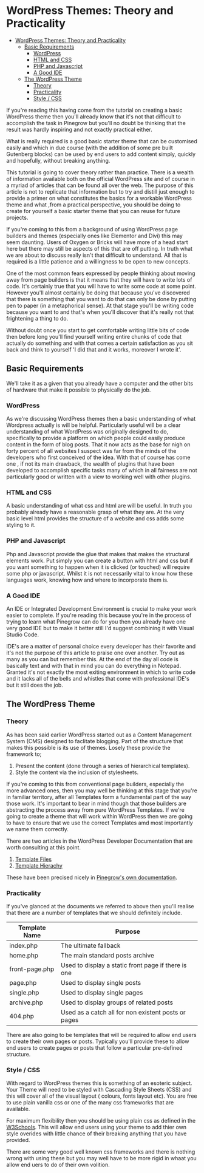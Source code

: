 # WordPress Themes:  Theory and Practicality

- [WordPress Themes:  Theory and Practicality](#wordpress-themes--theory-and-practicality)
  - [Basic Requirements](#basic-requirements)
    - [WordPress](#wordpress)
    - [HTML and CSS](#html-and-css)
    - [PHP and Javascript](#php-and-javascript)
    - [A Good IDE](#a-good-ide)
  - [The WordPress Theme](#the-wordpress-theme)
    - [Theory](#theory)
    - [Practicality](#practicality)
    - [Style / CSS](#style--css)

If you're reading this having come from the tutorial on creating a basic WordPress theme then you'll already know that it's not that difficult to accomplish the task in Pinegrow but you'll no doubt be thinking that the result was hardly inspiring and not exactly practical either.

What is really required is a good basic starter theme that can be customised easily and which in due course (with the addition of some pre built Gutenberg blocks) can be used by end users to add content simply, quickly and hopefully, without breaking anything.

This tutorial is going to cover theory rather than practice.  There is a wealth of information available both on the official WordPress site and of course in a myriad of articles that can be found all over the web.  The purpose of this article is not to replicate that information but to try and distill just enough to provide a primer on what constitutes the basics for a workable WordPress theme and what ,from a practical perspective, you should be doing to create for yourself a basic starter theme that you can reuse for future projects.

If you're coming to this from a background of using WordPress page builders and themes (especially ones like Elementor and Divi) this may seem daunting.  Users of Oxygen or Bricks will have more of a head start here but there may still be aspects of this that are off putting.  In truth what we are about to discuss really isn't that difficult to understand.  All that is required is a little patience and a willingness to be open to new concepts.

One of the most common fears expressed by people thinking about moving away from page builders is that it means that they will have to write lots of code.  It's certainly true that you will have to write some code at some point.  However you'll almost certainly be doing that because you've discovered that there is something that you want to do that can only be done by putting pen to paper (in a metaphorical sense). At that stage you'll be writing code because you want to and that's when you'll discover that it's really not that frightening a thing to do.  

Without doubt once you start to get comfortable writing little bits of code then before long you'll find yourself writing entire chunks of code that actually do something and with that comes a certain satisfaction as you sit back and think to yourself 'I did that and it works, moreover I wrote it'.

## Basic Requirements

We'll take it as a given that you already have a computer and the other bits of hardware that make it possible to physically do the job. 

### WordPress

As we're discussing WordPress themes then a basic understanding of what Wordpress actually is will be helpful. Particularly useful will be a clear understanding of what WordPress was originally designed to do, specifically to provide a platform on which people could easily produce content in the form of blog posts.  That it now acts as the base for nigh on forty percent of all websites I suspect was far from the minds of the developers who first conceived of the idea.  With that of course has come one , if not its main drawback, the wealth of plugins that have been developed to accomplish specific tasks many of which in all fairness are not particularly good or written with a view to working well with other plugins.

### HTML and CSS

A basic understanding of what css and html are will be useful. In truth you probably already have a reasonable grasp of what they are.  At the very basic level html provides the structure of a website and css adds some styling to it.

### PHP and Javascript

Php and Javascript provide the glue that makes that makes the structural elements work.  Put simply you can create a button with html and css but if you want something to happen when it is clicked  (or touched) will require some php or javascript.  Whilst it is not necessarily vital to know how these languages work, knowing how and where to incorporate them is.


### A Good IDE

An IDE or Integrated Development Environment is crucial to make your work easier to complete.  If you're reading this because you're in the process of trying to learn what Pinegrow can do for you then you already have one very good IDE but to make it better still I'd suggest combining it with Visual Studio Code. 

IDE's are a matter of personal choice every developer has their favorite and it's not the purpose of this article to praise one over another.  Try out as many as you can but remember this.  At the end of the day all code is basically text and with that in mind you can do everything in Notepad.  Granted it's not exactly the most exiting environment in which to write code and it lacks all of the bells and whistles that come with professional IDE's but it still does the job.


## The WordPress Theme

### Theory

As has been said earlier WordPress started out as a Content Management System (CMS) designed to faclitate blogging.  Part of the structure that makes this possible is its use of themes.  Losely these provide the framework to;

1.  Present the content (done through a series of hierarchical templates). 
2.  Style the content via the inclusion of stylesheets.   

If you're coming to this from conventional page builders, especially the more advanced ones, then you may well be thinking at this stage that you're in familiar territory, after all Templates form a fundamental part of the way those work.  It's important to bear in mind though that those builders are abstracting the process away from pure WordPress Templates.  If we're going to create a theme that will work within WordPress then we are going to have to ensure that we use the correct Templates amd most importantly we name them correctly.

There are two articles in the WordPress Developer Documentation that are worth consulting at this point.

1.  [Template Files](https://developer.wordpress.org/themes/basics/template-files/)
2.  [Template Hierachy](https://developer.wordpress.org/themes/basics/template-hierarchy/)

These have been precised nicely in [Pinegrow's own documentation](https://pinegrow.com/docs/wordpress/a-guide-to-wordpress-templates-for-posts-pages-and-custom-post-types/).

### Practicality

If you've glanced at the documents we referred to above then you'll realise that there are a number of templates that we should definitely include.

|   Template Name|   Purpose	|
|---	|---	|
|   index.php 	|  The ultimate fallback 	|
|   home.php	|  The main standard posts archive 	|
|   front-page.php|  Used to display a static front page if there is one 	|
|   page.php 	|   Used to display single posts	|
|   single.php 	|   Used to display single pages	|
|   archive.php	|   Used to display groups of related posts	|
|   404.php 	|   Used as a catch all for non existent posts or pages	|




There are also going to be templates that will be required to allow end users to create their own pages or posts. Typically you'll provide these to allow end users to create pages or posts that follow a particular pre-defined structure.


### Style / CSS

With regard to WordPress themes this is something of an esoteric subject.  Your Theme will need to be styled with Cascading Style Sheets (CSS) and this will cover all of the visual layout ( colours, fonts layout etc). You are free to use plain vanilla css or one of the many css frameworks that are available.  

For maximum flexibility then you should be using plain css as defined in the [W3Schools](https://www.w3schools.com/css/). This will allow end users using your theme to add thier own style overides with little chance of their breaking anything that you have provided.  

There are some very good well known css frameworks and there is nothing wrong with using these but you may well have to be more rigid in whaat you allow end uers to do of their own volition.